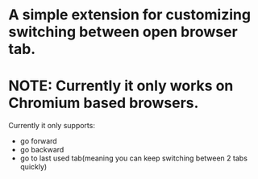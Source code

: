 # A simple extension for customizing switching between open browser tab.
# NOTE: Currently it only works on Chromium based browsers. 

Currently it only supports:

- go forward
- go backward
- go to last used tab(meaning you can keep switching between 2 tabs quickly)
